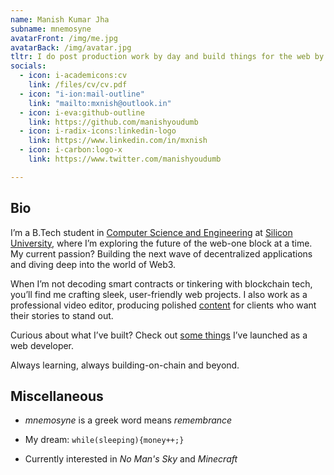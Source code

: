 ```yaml
---
name: Manish Kumar Jha
subname: mnemosyne
avatarFront: /img/me.jpg
avatarBack: /img/avatar.jpg
tltr: I do post production work by day and build things for the web by night.
socials:
  - icon: i-academicons:cv
    link: /files/cv/cv.pdf
  - icon: "i-ion:mail-outline"
    link: "mailto:mxnish@outlook.in"
  - icon: i-eva:github-outline
    link: https://github.com/manishyoudumb
  - icon: i-radix-icons:linkedin-logo
    link: https://www.linkedin.com/in/mxnish
  - icon: i-carbon:logo-x
    link: https://www.twitter.com/manishyoudumb

---
```



## Bio

<!-- I am a B.Tech student in the [Computer Science and Engineering](https://silicon.ac.in/bbsr-home/b-tech-computer-science-engineering/) department at [Silicon University](https://silicon.ac.in/). My current interest leans in WEB3 development.

By the way, take a look at [some things](/projects) I've built as a web developer. -->

I’m a B.Tech student in [Computer Science and Engineering](https://silicon.ac.in/bbsr-home/b-tech-computer-science-engineering/) at [Silicon University](https://silicon.ac.in/), where I’m exploring the future of the web-one block at a time. My current passion? Building the next wave of decentralized applications and diving deep into the world of Web3.

When I’m not decoding smart contracts or tinkering with blockchain tech, you’ll find me crafting sleek, user-friendly web projects. I also work as a professional video editor, producing polished [content](/production) for clients who want their stories to stand out.

 Curious about what I’ve built? Check out [some things](/projects) I’ve launched as a web developer.

Always learning, always building-on-chain and beyond.

## Miscellaneous

-  _mnemosyne_ is a greek word means _remembrance_

-  My dream: `while(sleeping){money++;}`

-  Currently interested in *No Man's Sky* and *Minecraft*
